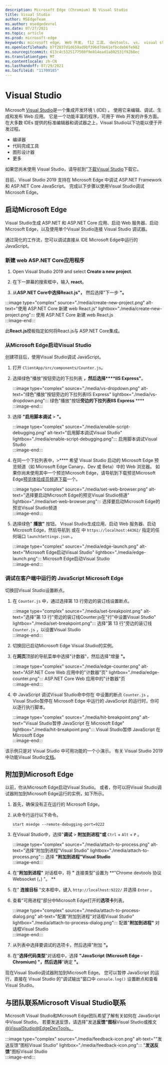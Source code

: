 ```yaml
---
description: Microsoft Edge (Chromium) 和 Visual Studio
title: Visual Studio
author: MSEdgeTeam
ms.author: msedgedevrel
ms.date: 07/27/2021
ms.topic: article
ms.prod: microsoft-edge
keywords: microsoft edge， Web 开发， f12 工具， devtools， vs， visual studio， 调试器
ms.openlocfilehash: b7f2837d1d659ad9bf396d7de61efbcdeb6fe982
ms.sourcegitcommit: 613c4c5325177560f9e814ead1a802531f92b8ec
ms.translationtype: MT
ms.contentlocale: zh-CN
ms.lasthandoff: 07/29/2021
ms.locfileid: "11709185"
---
```

# <a name="visual-studio"></a>Visual Studio  

Microsoft [Visual Studio][MicrosoftVisualstudioVs]是一个集成开发环境 \ (IDE\) 。   使用它来编辑、调试、生成和发布 Web 应用。  它是一个功能丰富的程序，可用于 Web 开发的许多方面。  在大多数 IDEs 提供的标准编辑器和调试器之上，Visual Studio以下功能以便于开发过程。  

*   编译器  
*   代码完成工具  
*   图形设计器  
*   更多  
    
如果您尚未使用 Visual Studio，请导航到"[下载Visual Studio][MicrosoftVisualstudioDownloads]下载它。  

目前，Visual Studio 2019 支持在 Microsoft Edge 中调试 ASP.NET Framework 和 ASP.NET Core JavaScript。  完成以下步骤以使用Visual Studio调试Microsoft Edge。  

## <a name="launch-microsoft-edge"></a>启动Microsoft Edge  

Visual Studio生成 ASP.NET 和 ASP.NET Core 应用、启动 Web 服务器、启动 Microsoft Edge，以及使用单个Visual Studio连接 Visual Studio 调试器。  

通过简化的工作流，您可以调试直接从 IDE Microsoft Edge中运行的 JavaScript。  

### <a name="create-a-new-aspnet-core-web-app"></a>新建 web ASP.NET Core应用程序  

1.  Open Visual Studio 2019 and select **Create a new project**.  

1.  在下一屏幕的搜索框中，输入 **react**。  

1.  从**ASP.NET Core中选择React.js"，** 然后选择"下一步 **"。**  

:::image type="complex" source="./media/create-new-project.png" alt-text="使用 ASP.NET Core 新建 web React.js" lightbox="./media/create-new-project.png":::
   使用 ASP.NET Core 新建 web React.js  
:::image-end:::  

此**React.js**模板指定如何将React.js与 ASP.NET Core集成。  

### <a name="launch-microsoft-edge-from-visual-studio"></a>从Microsoft Edge启动Visual Studio  

创建项目后，使用Visual Studio调试 JavaScript。  

1.  打开 `ClientApp/src/components/Counter.js`。  

1.  选择绿色"播放"按钮旁边的下拉列表 **，然后选择****IIS Express"**。  
    
    :::image type="complex" source="./media/vs-dropdown.png" alt-text="绿色"播放"按钮旁边的下拉列表IIS Express" lightbox="./media/vs-dropdown.png":::
       绿色"播放"按钮**旁边的下拉列表IIS Express** ****  
    :::image-end:::  

1.  选择 **"启用脚本调试**  >  **"。**  

    :::image type="complex" source="./media/enable-script-debugging.png" alt-text="启用脚本调试Visual Studio" lightbox="./media/enable-script-debugging.png":::
       启用脚本调试Visual Studio  
    :::image-end:::  

1.  在同一个下拉列表中，>**** 希望 Visual Studio 启动的 Microsoft Edge 预览频道（如 Microsoft Edge Canary、Dev 或 Beta）中的 Web 浏览器。  如果你尚未使用其中一个预览Microsoft Edge，请导航到下载预览Microsoft Edge[预览体验成员频道下载][MicrosoftedgeinsiderDownload]一个。  

    :::image type="complex" source="./media/set-web-browser.png" alt-text="选择要启动Microsoft Edge的预览Visual Studio频道" lightbox="./media/set-web-browser.png":::
       选择要启动Microsoft Edge的预览Visual Studio频道  
    :::image-end:::  

1.  选择绿色" **播放"** 按钮。  Visual Studio生成应用、启动 Web 服务器、启动 Microsoft Edge，然后导航到 或在 中 `https://localhost:44362/` 指定的任何端口 `launchSettings.json` 。  

    :::image type="complex" source="./media/edge-launch.png" alt-text="Microsoft Edge启动Visual Studio" lightbox="./media/edge-launch.png":::
       Microsoft Edge启动Visual Studio  
    :::image-end:::  

### <a name="debug-javascript-running-in-microsoft-edge"></a>调试在客户端中运行的 JavaScript Microsoft Edge  

切换回Visual Studio设置断点。  

1.  在 `Counter.js` 中，通过选择第 13 行旁边的装订线设置断点。  

    :::image type="complex" source="./media/set-breakpoint.png" alt-text="选择"第 13 行"旁边的装订线Counter.js在"行"中设置Visual Studio" lightbox="./media/set-breakpoint.png":::
       选择"第 13 行"旁边的装订线 `Counter.js` ，以设置Visual Studio  
    :::image-end:::  

1.  切换回已启动Microsoft Edge Visual Studio的实例。  

1.  在**网页**顶部的导航菜单中选择"计数器"，然后选择"增量 **"。**  

    :::image type="complex" source="./media/edge-counter.png" alt-text="ASP.NET Core Web 应用中的"计数器"页" lightbox="./media/edge-counter.png":::
       ASP.NET Core Web 应用中的"计数器"页  
    :::image-end:::  

1.  中 JavaScript 调试Visual Studio命中你在 中设置的断点 `Counter.js` 。  Visual Studio暂停在 Microsoft Edge 中运行的 JavaScript 的运行时，你可以逐行执行脚本。  

    :::image type="complex" source="./media/hit-breakpoint.png" alt-text="Visual Studio暂停 JavaScript 在 Microsoft Edge" lightbox="./media/hit-breakpoint.png":::
       Visual Studio暂停 JavaScript 在 Microsoft Edge  
    :::image-end:::  

该示例只是对 Visual Studio 中可用功能的一个小演示。  有关 Visual Studio 2019 中功能Visual Studio[文档][VisualStudioWindowsIndex]。  

## <a name="attach-to-microsoft-edge"></a>附加到Microsoft Edge  

以前，你从Microsoft Edge启动Visual Studio。  或者，你可以将Visual Studio调试器附加到Microsoft Edge运行的实例，如下所示。  

1.  首先，确保没有正在运行的 Microsoft Edge。  

1.  从命令行运行以下命令。  

    ```console
    start msedge --remote-debugging-port=9222
    ```  

1.  在Visual Studio中，选择"**调试**  >  **附加到进程"或** `Ctrl` + `Alt` + `P` 。  

    :::image type="complex" source="./media/attach-to-process.png" alt-text="选择"附加到进程"Visual Studio" lightbox="./media/attach-to-process.png":::
       选择 **"附加到进程"Visual Studio**  
    :::image-end:::  

1.  在"**附加到进程"** 对话框中，将 **"** 连接类型"设置为 **"Chrome devtools 协议 Websocket (，) "。 **  

1.  在" **连接目标** "文本框中，键入 `http://localhost:9222/` 并选择 `Enter` 。  

1.  查看"可用进程"部分中Microsoft Edge打开的**选项卡**列表。  

    :::image type="complex" source="./media/attach-to-process-dialog.png" alt-text="配置"附加到进程"对话框Visual Studio" lightbox="./media/attach-to-process-dialog.png":::
       配置"**附加到进程"** 对话框Visual Studio  
    :::image-end:::  

1.  从列表中选择要调试的选项卡，然后选择"附加 **"。**  

1.  在"**选择代码类型**"对话框中，选择 **"JavaScript (Microsoft Edge - Chromium) "，然后选择**"确定 **"。**  

现在Visual Studio调试器附加到Microsoft Edge。  您可以暂停 JavaScript 的运行，直接在 Visual Studio 的"调试输出"窗口中 `console.log()` 设置断点和查看Visual Studio。  

## <a name="getting-in-touch-with-the-microsoft-visual-studio-team"></a>与团队联系Microsoft Visual Studio联系  

Microsoft Visual Studio和Microsoft Edge团队希望了解有关如何在 JavaScript 中Visual Studio。  若要发送反馈，请选择"发送**反馈"图标**Visual Studio或推文[@VisualStudio@EdgeDevTools。][TwitterIntentTweetViualstudioEdgdevtools]  

:::image type="complex" source="./media/feedback-icon.png" alt-text=""发送反馈"图标Visual Studio" lightbox="./media/feedback-icon.png":::
   "**发送反馈**"图标Visual Studio  
:::image-end:::  

<!-- links -->  

[VisualStudioWindowsIndex]: /visualstudio/windows/index "Visual Studio文档|Microsoft Docs"  

[MicrosoftVisualstudioDownloads]: https://visualstudio.microsoft.com/downloads "下载Visual Studio"  
[MicrosoftVisualstudioVs]: https://visualstudio.microsoft.com/vs "Visual StudioIDE"  

[MicrosoftedgeinsiderDownload]: https://www.microsoftedgeinsider.com/download "下载 Microsoft Edge 预览体验成员频道"  

[TwitterIntentTweetViualstudioEdgdevtools]: https://twitter.com/intent/tweet?text=@VisualStudio+@EdgeDevTools "推文@VisualStudio和@EdgeDevTools |Twitter"  

